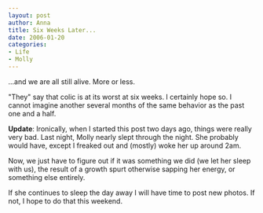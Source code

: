```yaml
--- 
layout: post
author: Anna
title: Six Weeks Later...
date: 2006-01-20
categories: 
- Life
- Molly
---
```


...and we are all still alive. More or less.

"They" say that colic is at its worst at six weeks. I certainly hope so. I cannot imagine another several months of the same behavior as the past one and a half.

**Update**: Ironically, when I started this post two days ago, things were really very bad. Last night, Molly nearly slept through the night. She probably would have, except I freaked out and (mostly) woke her up around 2am.

Now, we just have to figure out if it was something we did (we let her sleep with us), the result of a growth spurt otherwise sapping her energy, or something else entirely.

If she continues to sleep the day away I will have time to post new photos. If not, I hope to do that this weekend.
